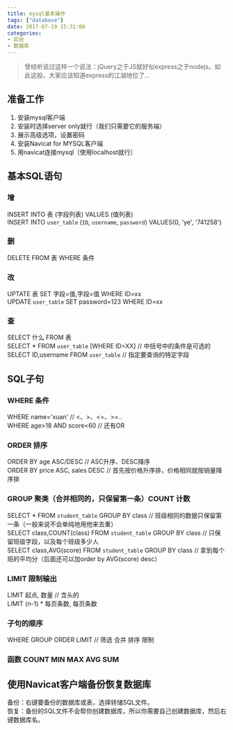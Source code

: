 ```yaml
---
title: mysql基本操作
tags: ["database"]
date: 2017-07-19 15:31:00
categories:
- 后台
- 数据库
---
```

> 曾经听说过这样一个说法：jQuery之于JS就好似express之于nodejs。如此这般，大家应该知道express的江湖地位了...  
 
<!-- more -->

## 准备工作

1. 安装mysql客户端
2. 安装时选择server only就行（我们只需要它的服务端）
3. 展示高级选项，设置密码
4. 安装Navicat for MYSQL客户端
5. 用navicat连接mysql（使用localhost就行）

## 基本SQL语句

### 增
INSERT INTO 表 (字段列表) VALUES (值列表)   
INSERT INTO `user_table` (`ID`, `username`, `password`) VALUES(0, 'ye', '741258')

### 删
DELETE FROM 表 WHERE 条件

### 改
UPTATE 表 SET 字段=值,字段=值 WHERE ID=xx  
UPDATE `user_table` SET password=123 WHERE ID=xx

### 查
SELECT 什么 FROM 表  
SELECT * FROM `user_table` [WHERE ID=XX] // 中括号中的条件是可选的  
SELECT ID,username FROM `user_table` // 指定要查询的特定字段  

## SQL子句

### WHERE 条件
WHERE name='xuan' // <、>、<=、>=..  
WHERE age>18 AND score<60 // 还有OR  

### ORDER 排序
ORDER BY age ASC/DESC // ASC升序、DESC降序  
ORDER BY price ASC, sales DESC // 首先按价格升序排，价格相同就按销量降序排

### GROUP 聚类（合并相同的，只保留第一条）COUNT 计数
SELECT * FROM `student_table` GROUP BY class // 班级相同的数据只保留第一条（一般来说不会单纯地用他来去重）  
SELECT class,COUNT(class) FROM `student_table` GROUP BY class // 只保留班级字段，以及每个班级多少人  
SELECT class,AVG(score) FROM `student_table` GROUP BY class // 拿到每个班的平均分（后面还可以加order by AVG(score) desc）

### LIMIT 限制输出
LIMIT 起点, 数量 // 含头的  
LIMIT (n-1) * 每页条数, 每页条数

### 子句的顺序
WHERE GROUP ORDER LIMIT // 筛选 合并 排序 限制

### 函数 COUNT MIN MAX AVG SUM

## 使用Navicat客户端备份恢复数据库
备份：右键要备份的数据库或表，选择转储SQL文件。  
恢复：备份的SQL文件不会帮你创建数据库，所以你需要自己创建数据库，然后右键数据库名。
